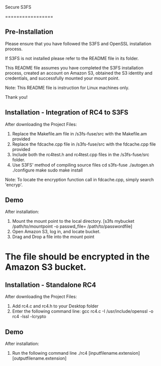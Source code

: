 Secure S3FS


=================

Pre-Installation
----------------
Please ensure that you have followed the S3FS and OpenSSL installation process. 

If S3FS is not installed please refer to the README file in its folder.

This README file assumes you have completed the S3FS installation process,
created an account on Amazon S3, obtained the S3 identity and credentials, and successfully
mounted your mount point. 

Note: This README file is instruction for Linux machines only.

Thank you!


Installation - Integration of RC4 to S3FS
-----------------------------------------
After downloading the Project Files:

1. Replace the Makefile.am file in /s3fs-fuse/src with the Makefile.am provided
2. Replace the fdcache.cpp file in /s3fs-fuse/src with the fdcache.cpp file provided
3. Include both the rc4test.h and rc4test.cpp files in the /s3fs-fuse/src folder.
4. Use S3FS' method of compiling source files
	cd s3fs-fuse
	./autogen.sh
	./configure
	make
	sudo make install

Note: To locate the encryption function call in fdcache.cpp, simply search 'encryp'.

Demo
----

After installation:

1. Mount the mount point to the local directory. [s3fs mybucket /path/to/mountpoint -o passwd_file= /path/to/passwordfile]
2. Open Amazon S3, log in, and locate bucket.
3. Drag and Drop a file into the mount point

The file should be encrypted in the Amazon S3 bucket.
===================================================================================

Installation - Standalone RC4
-----------------------------
After downloading the Project Files:

1. Add rc4.c and rc4.h to your Desktop folder
2. Enter the following command line:
	gcc rc4.c -I /usr/include/openssl -o rc4 -lssl -lcrypto

Demo
----

After installation:

1. Run the following command line
	./rc4 [inputfilename.extension] [outputfilename.extension]



